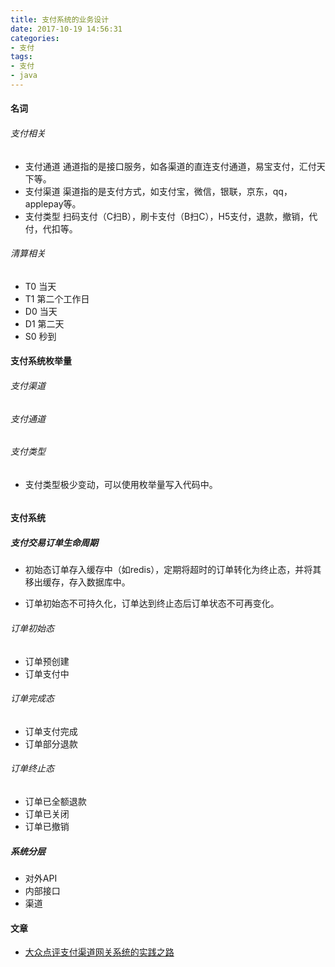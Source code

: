 ```yaml
---
title: 支付系统的业务设计
date: 2017-10-19 14:56:31
categories: 
- 支付
tags:
- 支付
- java
---
```


#### 名词

###### 支付相关

- 支付通道 通道指的是接口服务，如各渠道的直连支付通道，易宝支付，汇付天下等。
- 支付渠道 渠道指的是支付方式，如支付宝，微信，银联，京东，qq，applepay等。
- 支付类型 扫码支付（C扫B），刷卡支付（B扫C），H5支付，退款，撤销，代付，代扣等。 

###### 清算相关

- T0 当天
- T1 第二个工作日
- D0 当天
- D1 第二天
- S0 秒到

#### 支付系统枚举量

###### 支付渠道

###### 支付通道

###### 支付类型

- 支付类型极少变动，可以使用枚举量写入代码中。

```java

```



#### 支付系统

##### 支付交易订单生命周期

- 初始态订单存入缓存中（如redis），定期将超时的订单转化为终止态，并将其移出缓存，存入数据库中。

- 订单初始态不可持久化，订单达到终止态后订单状态不可再变化。

###### 订单初始态

- 订单预创建
- 订单支付中

###### 订单完成态

- 订单支付完成
- 订单部分退款

###### 订单终止态

- 订单已全额退款
- 订单已关闭
- 订单已撤销


##### 系统分层

- 对外API
- 内部接口
- 渠道






#### 文章

- [大众点评支付渠道网关系统的实践之路](https://zhuanlan.zhihu.com/p/21752960)
